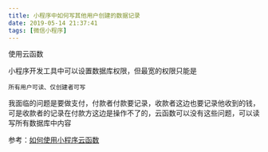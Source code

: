 ```yaml
---
title: 小程序中如何写其他用户创建的数据记录
date: 2019-05-14 21:37:41
tags: [微信小程序]
---
```


使用云函数  

小程序开发工具中可以设置数据库权限，但最宽的权限只能是
```
所有用户可读、仅创建者可写
```
我面临的问题是要做支付，付款者付款要记录，收款者这边也要记录他收到的钱，可是收款者的记录在付款方这边是操作不了的，云函数可以没有这些问题，可以读写所有数据库中内容


参考：[如何使用小程序云函数][1]

[1]: ../weixin-miniprogram-cloud-function-tutorial
